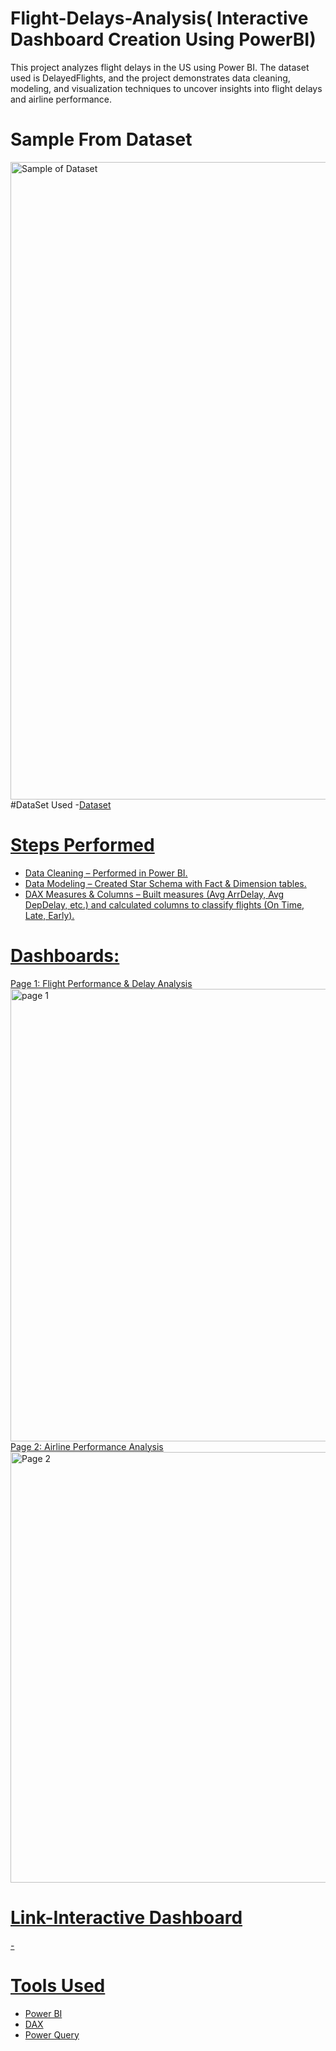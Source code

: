 # Flight-Delays-Analysis( Interactive Dashboard Creation Using PowerBI)
This project analyzes flight delays in the US using Power BI. The dataset used is DelayedFlights, and the project demonstrates data cleaning, modeling, and visualization techniques to uncover insights into flight delays and airline performance.
# Sample From Dataset
<img width="1920" height="1020" alt="Sample of Dataset" src="https://github.com/user-attachments/assets/cc9b01fa-905a-4dc7-8abb-28719527c32f" />
#DataSet Used
-<a href="https://drive.google.com/file/d/15KRdzOlh0JpXCpgH5RjkoeWgisbug0n-/view?usp=drive_link">Dataset

# Steps Performed
- Data Cleaning – Performed in Power BI.
- Data Modeling – Created Star Schema with Fact & Dimension tables.
- DAX Measures & Columns – Built measures (Avg ArrDelay, Avg DepDelay, etc.) and calculated columns to classify flights (On Time, Late, Early).

# Dashboards:
Page 1: Flight Performance & Delay Analysis
<img width="1386" height="724" alt="page 1" src="https://github.com/user-attachments/assets/e36ad5b9-c9ec-441b-9e7f-f1a024367cf7" />
Page 2: Airline Performance Analysis
<img width="1179" height="689" alt="Page 2" src="https://github.com/user-attachments/assets/a4e94ede-cfd7-4970-9f05-b43e44c33610" />
# Link-Interactive Dashboard
-<a href="https://drive.google.com/file/d/1bqQ_18L-xZbmxXmzwaZUVtMfB2LzgKNG/view?usp=drive_link">
# Tools Used
- Power BI
- DAX
- Power Query
